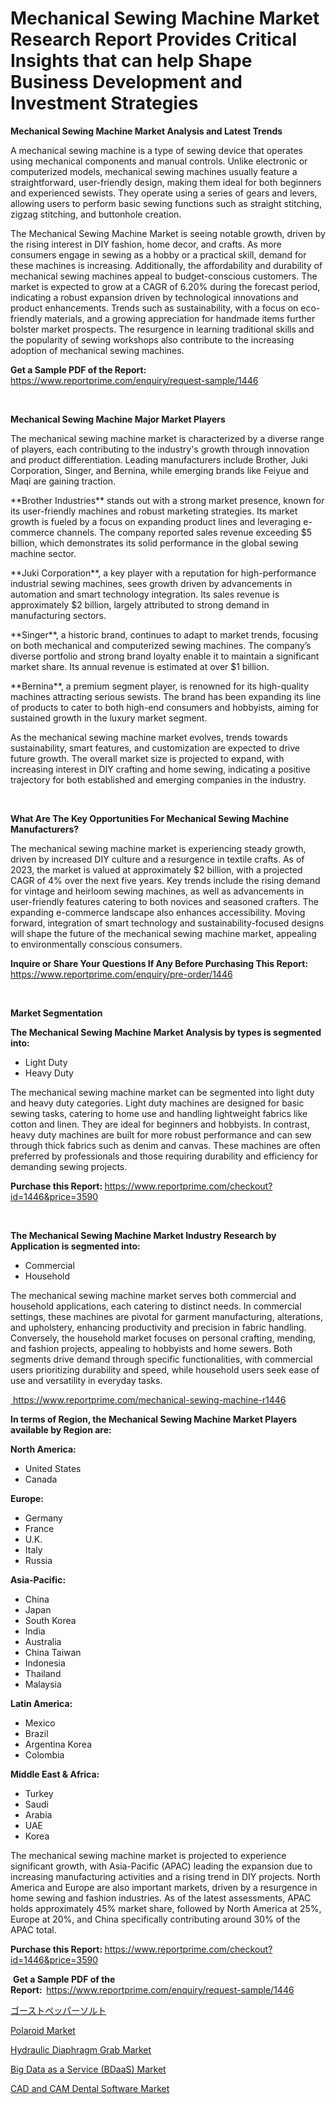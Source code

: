 <p><h1>Mechanical Sewing Machine Market Research Report Provides Critical Insights that can help Shape Business Development and Investment Strategies</h1></p><p><strong>Mechanical Sewing Machine Market Analysis and Latest Trends</strong></p>
<p><p>A mechanical sewing machine is a type of sewing device that operates using mechanical components and manual controls. Unlike electronic or computerized models, mechanical sewing machines usually feature a straightforward, user-friendly design, making them ideal for both beginners and experienced sewists. They operate using a series of gears and levers, allowing users to perform basic sewing functions such as straight stitching, zigzag stitching, and buttonhole creation.</p><p>The Mechanical Sewing Machine Market is seeing notable growth, driven by the rising interest in DIY fashion, home decor, and crafts. As more consumers engage in sewing as a hobby or a practical skill, demand for these machines is increasing. Additionally, the affordability and durability of mechanical sewing machines appeal to budget-conscious customers. The market is expected to grow at a CAGR of 6.20% during the forecast period, indicating a robust expansion driven by technological innovations and product enhancements. Trends such as sustainability, with a focus on eco-friendly materials, and a growing appreciation for handmade items further bolster market prospects. The resurgence in learning traditional skills and the popularity of sewing workshops also contribute to the increasing adoption of mechanical sewing machines.</p></p>
<p><strong>Get a Sample PDF of the Report:&nbsp;</strong> <a href="https://www.reportprime.com/enquiry/request-sample/1446">https://www.reportprime.com/enquiry/request-sample/1446</a></p>
<p>&nbsp;</p>
<p><strong>Mechanical Sewing Machine Major Market Players</strong></p>
<p><p>The mechanical sewing machine market is characterized by a diverse range of players, each contributing to the industry's growth through innovation and product differentiation. Leading manufacturers include Brother, Juki Corporation, Singer, and Bernina, while emerging brands like Feiyue and Maqi are gaining traction.</p><p>**Brother Industries** stands out with a strong market presence, known for its user-friendly machines and robust marketing strategies. Its market growth is fueled by a focus on expanding product lines and leveraging e-commerce channels. The company reported sales revenue exceeding $5 billion, which demonstrates its solid performance in the global sewing machine sector.</p><p>**Juki Corporation**, a key player with a reputation for high-performance industrial sewing machines, sees growth driven by advancements in automation and smart technology integration. Its sales revenue is approximately $2 billion, largely attributed to strong demand in manufacturing sectors.</p><p>**Singer**, a historic brand, continues to adapt to market trends, focusing on both mechanical and computerized sewing machines. The company’s diverse portfolio and strong brand loyalty enable it to maintain a significant market share. Its annual revenue is estimated at over $1 billion.</p><p>**Bernina**, a premium segment player, is renowned for its high-quality machines attracting serious sewists. The brand has been expanding its line of products to cater to both high-end consumers and hobbyists, aiming for sustained growth in the luxury market segment.</p><p>As the mechanical sewing machine market evolves, trends towards sustainability, smart features, and customization are expected to drive future growth. The overall market size is projected to expand, with increasing interest in DIY crafting and home sewing, indicating a positive trajectory for both established and emerging companies in the industry.</p></p>
<p>&nbsp;</p>
<p><strong>What Are The Key Opportunities For Mechanical Sewing Machine Manufacturers?</strong></p>
<p><p>The mechanical sewing machine market is experiencing steady growth, driven by increased DIY culture and a resurgence in textile crafts. As of 2023, the market is valued at approximately $2 billion, with a projected CAGR of 4% over the next five years. Key trends include the rising demand for vintage and heirloom sewing machines, as well as advancements in user-friendly features catering to both novices and seasoned crafters. The expanding e-commerce landscape also enhances accessibility. Moving forward, integration of smart technology and sustainability-focused designs will shape the future of the mechanical sewing machine market, appealing to environmentally conscious consumers.</p></p>
<p><strong>Inquire or Share Your Questions If Any Before Purchasing This Report:</strong> <a href="https://www.reportprime.com/enquiry/pre-order/1446">https://www.reportprime.com/enquiry/pre-order/1446</a></p>
<p>&nbsp;</p>
<p><strong>Market Segmentation</strong></p>
<p><strong>The Mechanical Sewing Machine Market Analysis by types is segmented into:</strong></p>
<p><ul><li>Light Duty</li><li>Heavy Duty</li></ul></p>
<p><p>The mechanical sewing machine market can be segmented into light duty and heavy duty categories. Light duty machines are designed for basic sewing tasks, catering to home use and handling lightweight fabrics like cotton and linen. They are ideal for beginners and hobbyists. In contrast, heavy duty machines are built for more robust performance and can sew through thick fabrics such as denim and canvas. These machines are often preferred by professionals and those requiring durability and efficiency for demanding sewing projects.</p></p>
<p><strong>Purchase this Report:&nbsp;</strong><a href="https://www.reportprime.com/checkout?id=1446&price=3590">https://www.reportprime.com/checkout?id=1446&price=3590</a></p>
<p>&nbsp;</p>
<p><strong>The Mechanical Sewing Machine Market Industry Research by Application is segmented into:</strong></p>
<p><ul><li>Commercial</li><li>Household</li></ul></p>
<p><p>The mechanical sewing machine market serves both commercial and household applications, each catering to distinct needs. In commercial settings, these machines are pivotal for garment manufacturing, alterations, and upholstery, enhancing productivity and precision in fabric handling. Conversely, the household market focuses on personal crafting, mending, and fashion projects, appealing to hobbyists and home sewers. Both segments drive demand through specific functionalities, with commercial users prioritizing durability and speed, while household users seek ease of use and versatility in everyday tasks.</p></p>
<p><a href="https://www.reportprime.com/mechanical-sewing-machine-r1446">&nbsp;https://www.reportprime.com/mechanical-sewing-machine-r1446</a></p>
<p><strong>In terms of Region, the Mechanical Sewing Machine Market Players available by Region are:</strong></p>
<p>
    <p> <strong> North America: </strong>
        <ul>
            <li>United States</li>
            <li>Canada</li>
        </ul>
        </p> 
    <p> <strong> Europe: </strong>
        <ul>
            <li>Germany</li>
            <li>France</li>
            <li>U.K.</li>
            <li>Italy</li>
            <li>Russia</li>
        </ul>
        </p> 
    <p> <strong> Asia-Pacific: </strong>
        <ul>
            <li>China</li>
            <li>Japan</li>
            <li>South Korea</li>
            <li>India</li>
            <li>Australia</li>
            <li>China Taiwan</li>
            <li>Indonesia</li>
            <li>Thailand</li>
            <li>Malaysia</li>
        </ul>
        </p> 
    <p> <strong> Latin America: </strong>
        <ul>
            <li>Mexico</li>
            <li>Brazil</li>
            <li>Argentina Korea</li>
            <li>Colombia</li>
        </ul>
        </p> 
    <p> <strong> Middle East & Africa: </strong>
        <ul>
            <li>Turkey</li>
            <li>Saudi</li>
            <li>Arabia</li>
            <li>UAE</li>
            <li>Korea</li>
        </ul>
    </p>
    </p>
<p><p>The mechanical sewing machine market is projected to experience significant growth, with Asia-Pacific (APAC) leading the expansion due to increasing manufacturing activities and a rising trend in DIY projects. North America and Europe are also important markets, driven by a resurgence in home sewing and fashion industries. As of the latest assessments, APAC holds approximately 45% market share, followed by North America at 25%, Europe at 20%, and China specifically contributing around 30% of the APAC total.</p></p>
<p><strong>Purchase this Report: </strong><a href="https://www.reportprime.com/checkout?id=1446&price=3590">https://www.reportprime.com/checkout?id=1446&price=3590</a></p>
<p>&nbsp;<strong>Get a Sample PDF of the Report:&nbsp;&nbsp;</strong><a href="https://www.reportprime.com/enquiry/request-sample/1446">https://www.reportprime.com/enquiry/request-sample/1446</a></p>
<p><strong></strong></p>
<p><p><a href="https://medium.com/@novastamm2023/2024%E5%B9%B4%E3%81%8B%E3%82%892031%E5%B9%B4%E3%81%BE%E3%81%A7%E3%81%AE%E6%9C%9F%E9%96%93%E3%81%AE%E3%82%B0%E3%83%AD%E3%83%BC%E3%83%90%E3%83%AB%E3%82%B4%E3%83%BC%E3%82%B9%E3%83%88%E3%83%9A%E3%83%83%E3%83%91%E3%83%BC%E3%82%BD%E3%83%AB%E3%83%88%E5%B8%82%E5%A0%B4%E3%81%AE%E6%A9%9F%E4%BC%9A%E3%81%A8%E4%BA%88%E6%B8%AC-6438a2986acd">ゴーストペッパーソルト</a></p><p><a href="https://www.linkedin.com/pulse/global-polaroid-market-sector-types-applications-player-strategies-q6fhe?trackingId=ms%2BROiJWRAqlMc1gxjAJ4g%3D%3D">Polaroid Market</a></p><p><a href="https://issuu.com/reportprime-2/docs/hydraulic-diaphragm-grab-market-siz_dd7b3a445de2b8">Hydraulic Diaphragm Grab Market</a></p><p><a href="https://medium.com/@harmondoyle_71964/big-data-as-a-service-bdaas-market-outlook-and-forecast-from-2024-to-2031-00726c3ea84e">Big Data as a Service (BDaaS) Market</a></p><p><a href="https://medium.com/@paulalkim0612024/cad-and-cam-dental-software-market-industry-trends-and-forecast-for-period-from-2024-to-2031-095c289b06aa">CAD and CAM Dental Software Market</a></p></p>